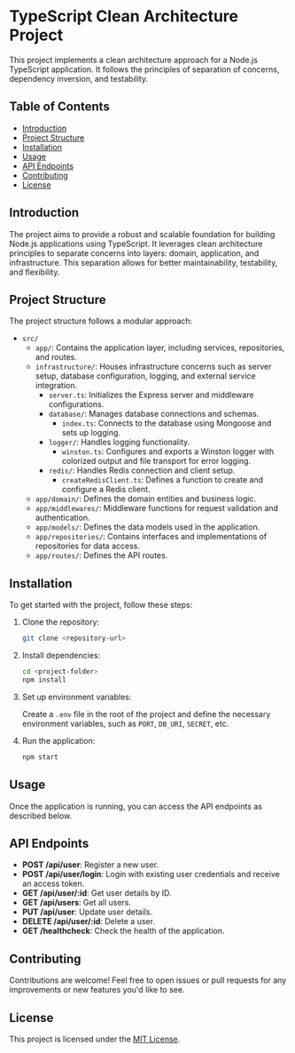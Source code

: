 # TypeScript Clean Architecture Project

This project implements a clean architecture approach for a Node.js TypeScript application. It follows the principles of separation of concerns, dependency inversion, and testability.

## Table of Contents

- [Introduction](#introduction)
- [Project Structure](#project-structure)
- [Installation](#installation)
- [Usage](#usage)
- [API Endpoints](#api-endpoints)
- [Contributing](#contributing)
- [License](#license)

## Introduction

The project aims to provide a robust and scalable foundation for building Node.js applications using TypeScript. It leverages clean architecture principles to separate concerns into layers: domain, application, and infrastructure. This separation allows for better maintainability, testability, and flexibility.

## Project Structure

The project structure follows a modular approach:

- `src/`
  - `app/`: Contains the application layer, including services, repositories, and routes.
  - `infrastructure/`: Houses infrastructure concerns such as server setup, database configuration, logging, and external service integration.
    - `server.ts`: Initializes the Express server and middleware configurations.
    - `database/`: Manages database connections and schemas.
      - `index.ts`: Connects to the database using Mongoose and sets up logging.
    - `logger/`: Handles logging functionality.
      - `winston.ts`: Configures and exports a Winston logger with colorized output and file transport for error logging.
    - `redis/`: Handles Redis connection and client setup.
      - `createRedisClient.ts`: Defines a function to create and configure a Redis client.
  - `app/domain/`: Defines the domain entities and business logic.
  - `app/middlewares/`: Middleware functions for request validation and authentication.
  - `app/models/`: Defines the data models used in the application.
  - `app/repositories/`: Contains interfaces and implementations of repositories for data access.
  - `app/routes/`: Defines the API routes.

## Installation

To get started with the project, follow these steps:

1. Clone the repository:

   ```bash
   git clone <repository-url>
   ```

2. Install dependencies:

   ```bash
   cd <project-folder>
   npm install
   ```

3. Set up environment variables:

   Create a `.env` file in the root of the project and define the necessary environment variables, such as `PORT`, `DB_URI`, `SECRET`, etc.

4. Run the application:

   ```bash
   npm start
   ```

## Usage

Once the application is running, you can access the API endpoints as described below.

## API Endpoints

- **POST /api/user**: Register a new user.
- **POST /api/user/login**: Login with existing user credentials and receive an access token.
- **GET /api/user/:id**: Get user details by ID.
- **GET /api/users**: Get all users.
- **PUT /api/user**: Update user details.
- **DELETE /api/user/:id**: Delete a user.
- **GET /healthcheck**: Check the health of the application.

## Contributing

Contributions are welcome! Feel free to open issues or pull requests for any improvements or new features you'd like to see.

## License

This project is licensed under the [MIT License](LICENSE).
